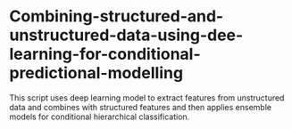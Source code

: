 # Combining-structured-and-unstructured-data-using-dee-learning-for-conditional-predictional-modelling
This script uses deep learning model to extract features from unstructured data and combines with structured features and then applies ensemble models for conditional hierarchical classification.
